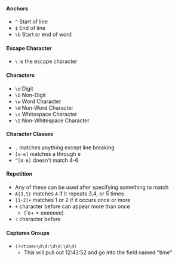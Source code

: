 #### Anchors
* `^` Start of line
* `$` End of line
* `\b` Start or end of word

#### Escape Character
* `\` is the escape character

#### Characters
* `\d` Digit
* `\D` Non-Digit
* `\w` Word Character
* `\W` Non-Word Character
* `\s` Whitespace Character
* `\S` Non-Whitespace Character

#### Character Classes
* `.` matches anything except line breaking
* `[a-e]` matches a through e
* `^[4-6]` doesn't match 4-6

#### Repetition
* Any of these can be used after specifying something to match
* `A{3,5}` matches `A` if it repeats 3,4, or 5 times
* `[1-2]+` matches 1 or 2 if it occurs once or more
* `+` character before can appear more than once
	* (`e+ = eeeeeee)
* `?` character before

#### Captures Groups
* `(?<time>\d\d:\d\d:\d\d)`
	* This will pull out 12:43:52 and go into the field named "time"

